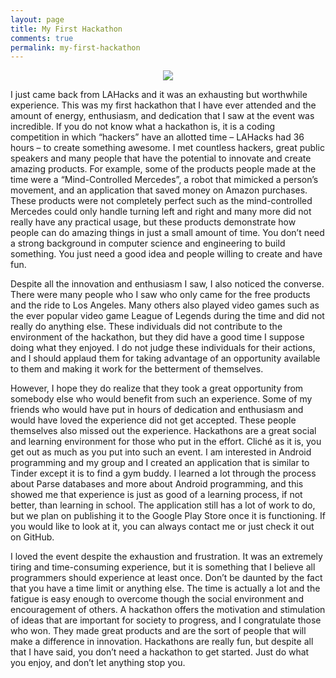 ```yaml
---
layout: page
title: My First Hackathon
comments: true
permalink: my-first-hackathon
---
```


<p align="center">
  <img src="http://waynfounders.com/wp-content/uploads/2012/12/Hackathon-logo.jpg"/>
</p>

I just came back from LAHacks and it was an exhausting but worthwhile experience. 
This was my first hackathon that I have ever attended and the amount of energy, 
enthusiasm, and dedication that I saw at the event was incredible. If you do not 
know what a hackathon is, it is a coding competition in which “hackers” have an 
allotted time – LAHacks had 36 hours – to create something awesome. I met countless 
hackers, great public speakers and many people that have the potential to innovate 
and create amazing products. For example, some of the products people made at the
time were a “Mind-Controlled Mercedes”, a robot that mimicked a person’s movement, 
and an application that saved money on Amazon purchases. These products were not 
completely perfect such as the mind-controlled Mercedes could only handle turning
left and right and many more did not really have any practical usage, but these 
products demonstrate how people can do amazing things in just a small amount of 
time. You don’t need a strong background in computer science and engineering to 
build something. You just need a good idea and people willing to create and have fun. <br>

Despite all the innovation and enthusiasm I saw, I also noticed the converse. 
There were many people who I saw who only came for the free products and the ride
to Los Angeles. Many others also played video games such as the ever popular video 
game League of Legends during the time and did not really do anything else. These 
individuals did not contribute to the environment of the hackathon, but they did 
have a good time I suppose doing what they enjoyed. I do not judge these individuals 
for their actions, and I should applaud them for taking advantage of an opportunity 
available to them and making it work for the betterment of themselves. <br>

However, I hope they do realize that they took a great opportunity from somebody else 
who would benefit from such an experience. Some of my friends who would have put in 
hours of dedication and enthusiasm and would have loved the experience did not get 
accepted. These people themselves also missed out the experience. Hackathons are a 
great social and learning environment for those who put in the effort. Cliché as it is, 
you get out as much as you put into such an event. I am interested in Android programming 
and my group and I created an application that is similar to Tinder except it is to find 
a gym buddy. I learned a lot through the process about Parse databases and more about 
Android programming, and this showed me that experience is just as good of a learning
process, if not better, than learning in school. The application still has a lot of work 
to do, but we plan on publishing it to the Google Play Store once it is functioning. If
you would like to look at it, you can always contact me or just check it out on GitHub. <br> 

I loved the event despite the exhaustion and frustration. It was an extremely tiring and 
time-consuming experience, but it is something that I believe all programmers should 
experience at least once. Don’t be daunted by the fact that you have a time limit or 
anything else. The time is actually a lot and the fatigue is easy enough to overcome 
though the social environment and encouragement of others. A hackathon offers the 
motivation and stimulation of ideas that are important for society to progress, and I 
congratulate those who won. They made great products and are the sort of people that will 
make a difference in innovation. Hackathons are really fun, but despite all that I have 
said, you don’t need a hackathon to get started. Just do what you enjoy, and don’t let 
anything stop you.
